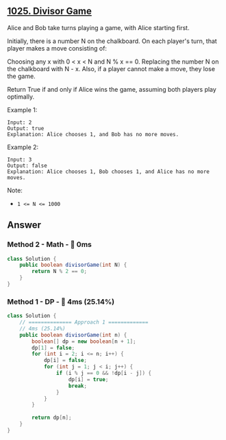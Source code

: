 ## [1025. Divisor Game](https://leetcode.com/problems/divisor-game/)

Alice and Bob take turns playing a game, with Alice starting first.

Initially, there is a number N on the chalkboard.  On each player's turn, that player makes a move consisting of:

Choosing any x with 0 < x < N and N % x == 0.
Replacing the number N on the chalkboard with N - x.
Also, if a player cannot make a move, they lose the game.

Return True if and only if Alice wins the game, assuming both players play optimally.

Example 1:
```
Input: 2
Output: true
Explanation: Alice chooses 1, and Bob has no more moves.
```
Example 2:
```
Input: 3
Output: false
Explanation: Alice chooses 1, Bob chooses 1, and Alice has no more moves.
```

Note:

- `1 <= N <= 1000`

## Answer
### Method 2 - Math - :rocket: 0ms
```java
class Solution {
    public boolean divisorGame(int N) {
        return N % 2 == 0;
    }
}
```
### Method 1 - DP - :turtle: 4ms (25.14%)
```java
class Solution {
    // ============== Approach 1 =============
    // 4ms (25.14%)
    public boolean divisorGame(int n) {
        boolean[] dp = new boolean[n + 1];
        dp[1] = false;
        for (int i = 2; i <= n; i++) {
            dp[i] = false;
            for (int j = 1; j < i; j++) {
                if (i % j == 0 && !dp[i - j]) {
                    dp[i] = true;
                    break;
                }
            }
        }
        
        return dp[n];
    }
}
```
